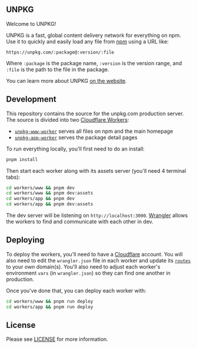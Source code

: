 ## UNPKG

Welcome to UNPKG!

UNPKG is a fast, global content delivery network for everything on npm. Use it to quickly and easily load any file from [npm](https://npmjs.com) using a URL like:

```
https://unpkg.com/:package@:version/:file
```

Where `:package` is the package name, `:version` is the version range, and `:file` is the path to the file in the package.

You can learn more about UNPKG [on the website](https://unpkg.com).

## Development

This repository contains the source for the unpkg.com production server. The source is divided into two [Cloudflare Workers](https://workers.cloudflare.com/):

- [`unpkg-www-worker`](./workers/www/) serves all files on npm and the main homepage
- [`unpkg-app-worker`](./workers/app/) serves the package detail pages

To run everything locally, you'll first need to do an install:

```sh
pnpm install
```

Then start each worker along with its assets server (you'll need 4 terminal tabs):

```sh
cd workers/www && pnpm dev
cd workers/www && pnpm dev:assets
cd workers/app && pnpm dev
cd workers/app && pnpm dev:assets
```

The dev server will be listening on `http://localhost:3000`. [Wrangler](https://developers.cloudflare.com/workers/cli-wrangler) allows the workers to find and communicate with each other in dev.

## Deploying

To deploy the workers, you'll need to have a [Cloudflare](https://cloudflare.com) account. You will also need to edit the `wrangler.json` file in each worker and update its [`routes`](https://developers.cloudflare.com/workers/wrangler/configuration/) to your own domain(s). You'll also need to adjust each worker's environment `vars` (in `wrangler.json`) so they can find one another in production.

Once you've done that, you can deploy each worker with:

```sh
cd workers/www && pnpm run deploy
cd workers/app && pnpm run deploy
```

## License

Please see [LICENSE](./LICENSE) for more information.
